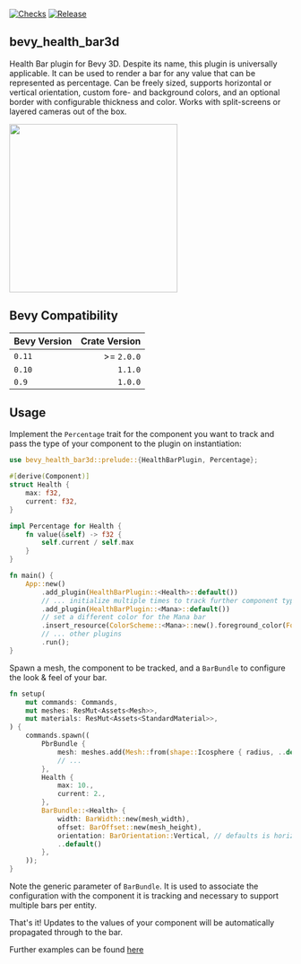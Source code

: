 [![Checks](https://github.com/sparten11740/bevy_health_bar3d/actions/workflows/checks.yml/badge.svg)](https://github.com/sparten11740/bevy_health_bar3d/actions/workflows/checks.yml) [![Release](https://github.com/sparten11740/bevy_health_bar3d/actions/workflows/release.yml/badge.svg)](https://github.com/sparten11740/bevy_health_bar3d/actions/workflows/release.yml)

## bevy_health_bar3d

Health Bar plugin for Bevy 3D. Despite its name, this plugin is universally applicable. It can be used to render a bar
for any value that can be represented as percentage. Can be freely sized, supports horizontal or vertical orientation,
custom fore- and background colors, and an optional border with configurable thickness and color. Works with split-screens
or layered cameras out of the box.

<img src="https://github.com/sparten11740/bevy_health_bar3d/assets/2863630/31c50809-30f0-45fc-8639-054db7c96429" width="300" />

## Bevy Compatibility

| Bevy Version | Crate Version |
|--------------|--------------:|
| `0.11`       |   >=  `2.0.0` |
| `0.10`       |       `1.1.0` |
| `0.9`        |       `1.0.0` |

## Usage

Implement the `Percentage` trait for the component you want to track and pass the type of your component
to the plugin on instantiation:

```rust
use bevy_health_bar3d::prelude::{HealthBarPlugin, Percentage};

#[derive(Component)]
struct Health {
    max: f32,
    current: f32,
}

impl Percentage for Health {
    fn value(&self) -> f32 {
        self.current / self.max
    }
}

fn main() {
    App::new()
        .add_plugin(HealthBarPlugin::<Health>::default())
        // ... initialize multiple times to track further component types
        .add_plugin(HealthBarPlugin::<Mana>::default())
        // set a different color for the Mana bar
        .insert_resource(ColorScheme::<Mana>::new().foreground_color(ForegroundColor::Static(Color::BLUE)))
        // ... other plugins
        .run();
}
```

Spawn a mesh, the component to be tracked, and a `BarBundle` to configure the look & feel of your bar.

```rust
fn setup(
    mut commands: Commands,
    mut meshes: ResMut<Assets<Mesh>>,
    mut materials: ResMut<Assets<StandardMaterial>>,
) {
    commands.spawn((
        PbrBundle {
            mesh: meshes.add(Mesh::from(shape::Icosphere { radius, ..default() })),
            // ...
        },
        Health {
            max: 10.,
            current: 2.,
        },
        BarBundle::<Health> {
            width: BarWidth::new(mesh_width),
            offset: BarOffset::new(mesh_height),
            orientation: BarOrientation::Vertical, // defaults is horizontal
            ..default()
        },
    ));
}
```

Note the generic parameter of `BarBundle`. It is used to associate the configuration with the component it is tracking
and necessary to support multiple bars per entity.

That's it! Updates to the values of your component will be automatically propagated through to the bar.

Further examples can be found [here](https://github.com/sparten11740/bevy_health_bar3d/tree/main/examples)
